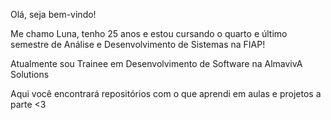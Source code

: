 Olá, seja bem-vindo!

Me chamo Luna, tenho 25 anos e estou cursando o quarto e último semestre de Análise e Desenvolvimento de Sistemas na FIAP!

Atualmente sou Trainee em Desenvolvimento de Software na AlmavivA Solutions

Aqui você encontrará repositórios com o que aprendi em aulas e projetos a parte <3

<!---
LunaFaustino/LunaFaustino is a ✨ special ✨ repository because its `README.md` (this file) appears on your GitHub profile.
You can click the Preview link to take a look at your changes.
--->
